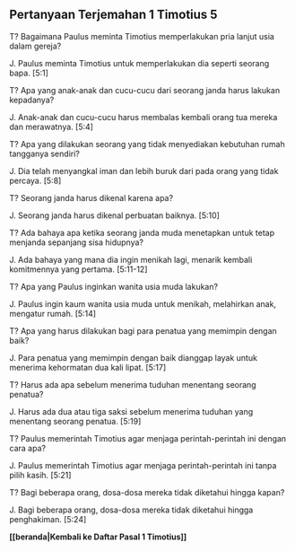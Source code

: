 ## Pertanyaan Terjemahan 1 Timotius 5 ##

T? Bagaimana Paulus meminta Timotius memperlakukan pria lanjut usia dalam gereja?

J. Paulus meminta Timotius untuk memperlakukan dia seperti seorang bapa. [5:1]

T? Apa yang anak-anak dan cucu-cucu dari seorang janda harus lakukan kepadanya?

J. Anak-anak dan cucu-cucu harus membalas kembali orang tua mereka dan merawatnya. [5:4]

T? Apa yang dilakukan seorang yang tidak menyediakan kebutuhan rumah tangganya sendiri?

J. Dia telah menyangkal iman dan lebih buruk dari pada orang yang tidak percaya. [5:8]

T? Seorang janda harus dikenal karena apa?

J. Seorang janda harus dikenal perbuatan baiknya. [5:10]

T? Ada bahaya apa ketika seorang janda muda menetapkan untuk tetap menjanda sepanjang sisa hidupnya?

J. Ada bahaya yang mana dia ingin menikah lagi, menarik kembali komitmennya yang pertama. [5:11-12]

T? Apa yang Paulus inginkan wanita usia muda lakukan?

J. Paulus ingin kaum wanita usia muda untuk menikah, melahirkan anak, mengatur rumah. [5:14]

T? Apa yang harus dilakukan bagi para penatua yang memimpin dengan baik?

J. Para penatua yang memimpin dengan baik dianggap layak untuk menerima kehormatan dua kali lipat. [5:17]

T? Harus ada apa sebelum menerima tuduhan menentang seorang penatua?

J. Harus ada dua atau tiga saksi sebelum menerima tuduhan yang menentang seorang penatua. [5:19]

T? Paulus memerintah Timotius agar menjaga perintah-perintah ini dengan cara apa?

J. Paulus memerintah Timotius agar menjaga perintah-perintah ini tanpa pilih kasih. [5:21]

T? Bagi beberapa orang, dosa-dosa mereka tidak diketahui hingga kapan?

J. Bagi beberapa orang, dosa-dosa mereka tidak diketahui hingga penghakiman. [5:24]

__[[beranda|Kembali ke Daftar Pasal 1 Timotius]]__

